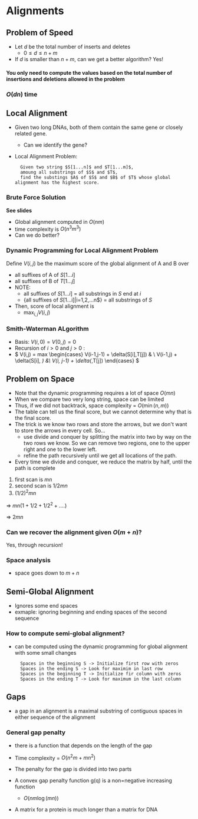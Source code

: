 # Alignments
## Problem of Speed
* Let $d$ be the total number of inserts and deletes
    * $0 \leq d \leq n+m$
* If $d$ is smaller than $n+m$, can we get a better algorithm? Yes!

#### You only need to compute the values based on the total number of insertions and deletions allowed in the problem
### $O(dn)$ time

## Local Alignment
* Given two long DNAs, both of them contain the same gene or closely related gene.
    * Can we identify the gene?
* Local Alignment Problem:
    
        Given two string $S[1...n]$ and $T[1...m]$,
        amoung all substrings of $S$ and $T$,
        find the substings $A$ of $S$ and $B$ of $T$ whose global alignment has the highest score.
### Brute Force Solution
**See slides**
* Global alignment computed in $O(nm)$
* time complexity is $O(n^3m^3)$
* Can we do better?

### Dynamic Programming for Local Alignment Problem
Define $V(i,j)$ be the maximum score of the global alignment of A and B over
* all suffixes of A of $S[1...i]$
* all suffixes of B of $T[1...j]$
* NOTE: 
    * all suffixes of $S[1...i]$ = all substrings in $S$ end at $i$
    * {all suffixes of $S[$1...i]|i=1,2,...n$} = all substrings of $S$
* Then, score of local alignment is 
    * $\max_{i,j} V(i,j)$

### Smith-Waterman ALgorithm
* Basis: $V(i,0) = V(0,j) = 0$
* Recursion of $i > 0$ and $j > 0$ :
* $ V(i,j) = max
    \begin{cases}
        V(i-1,j-1) + \delta(S[i],T[j]) & \\
        V(i-1,j) + \delta(S[i], _)  &\\
        V(i, j-1) + \delta(_,T[j])
    \end{cases}
$
## Problem on Space
* Note that the dynamic programming requires a lot of space $O(mn)$
* When we compare two very long string, space can be limited
* Thus, if we did not backtrack, space complexity = $O(\min(n,m))$
* The table can tell us the final score, but we cannot determine why that is the final score.
* The trick is we know two rows and store the arrows, but we don't want to store the arrows in every cell. So...
    * use divide and conquer by splitting the matrix into two by way on the two rows we know. So we can remove two regions, one to the upper right and one to the lower left.
    * refine the path recursively until we get all locations of the path.
* Every time we divide and conquer, we reduce the matrix by half, until the path is complete
1. first scan is $mn$
2. second scan is $1/2 mn$
3. $(1/2)^2 mn$

=> $mn (1 + 1/2 + 1/2^2 +....)$

=> $2mn$

### Can we recover the alignment given $O(m+n)$? 
Yes, through recursion!

### Space analysis
* space goes down to $m+n$

## Semi-Global Alignment
* Ignores some end spaces
* exmaple: ignoring beginning and ending spaces of the second sequence
### How to compute semi-global alignment?
* can be computed using the dynamic programming for global alignment with some small changes

        Spaces in the beginning S -> Initialize first row with zeros
        Spaces in the ending S -> Look for maximim in last row
        Spaces in the beginning T -> Initialize fir column with zeros
        Spaces in the ending T -> Look for maximum in the last column
        
## Gaps
* a gap in an alignment is a maximal substring of contiguous spaces in either sequence of the alignment
### General gap penalty
* there is a function that depends on the length of the gap
* Time complexity = $O(n^2m + mn^2)$
* The penalty for the gap is divided into two parts
* A convex gap penalty function g(q) is a non=negative increasing function
    * $O(nm \log(mn))$


* A matrix for a protein is much longer than a matrix for DNA

